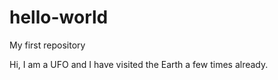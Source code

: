 # hello-world
My first repository


Hi, I am a UFO and I have visited the Earth a few times already.
